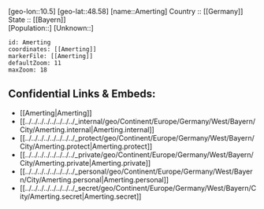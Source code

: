 ﻿---
location: [48.58,10.5] 
mapzoom: [7,12] 
mapmarker: city 
type: City
tags:
- geo/City


SpocWebEntityId: 28799
isDeleted: false
confidential: public

---
[geo-lon::10.5] 
[geo-lat::48.58] 
[name::Amerting] 
Country :: [[Germany]]  
State :: [[Bayern]]  
[Population::] 
[Unknown::] 


```leaflet
id: Amerting
coordinates: [[Amerting]] 
markerFile: [[Amerting]] 
defaultZoom: 11 
maxZoom: 18
```


## Confidential Links & Embeds: 
- [[Amerting|Amerting]]  
- [[../../../../../../../../_internal/geo/Continent/Europe/Germany/West/Bayern/City/Amerting.internal|Amerting.internal]] 
- [[../../../../../../../../_protect/geo/Continent/Europe/Germany/West/Bayern/City/Amerting.protect|Amerting.protect]] 
- [[../../../../../../../../_private/geo/Continent/Europe/Germany/West/Bayern/City/Amerting.private|Amerting.private]] 
- [[../../../../../../../../_personal/geo/Continent/Europe/Germany/West/Bayern/City/Amerting.personal|Amerting.personal]] 
- [[../../../../../../../../_secret/geo/Continent/Europe/Germany/West/Bayern/City/Amerting.secret|Amerting.secret]] 
